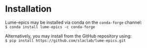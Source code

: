 # Installation

Lume-epics may be installed via conda on the `conda-forge` channel:
<br>
``` $ conda install lume-epics -c conda-forge ```
<br>


Alternatively, you may install from the GitHub repository using:
<br>
``` $ pip install https://github.com/slaclab/lume-epics.git ```
<br>
